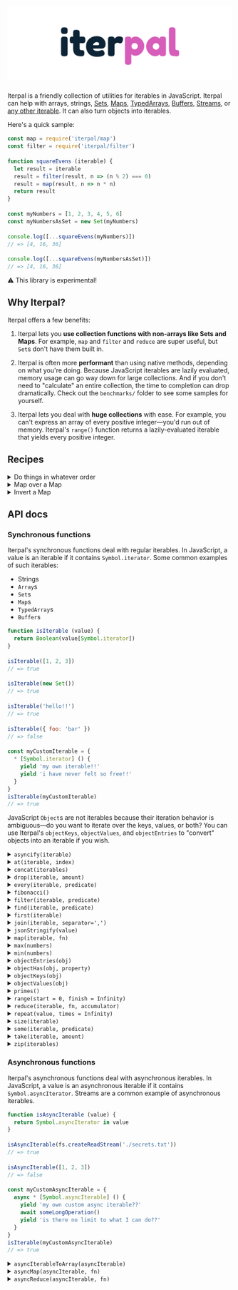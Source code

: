 # [![Iterpal](media/iterpal_logo.png)](https://github.com/EvanHahn/iterpal)

Iterpal is a friendly collection of utilities for iterables in JavaScript. Iterpal can help with arrays, strings, [Sets](https://developer.mozilla.org/en-US/docs/Web/JavaScript/Reference/Global_Objects/Set), [Maps](https://developer.mozilla.org/en-US/docs/Web/JavaScript/Reference/Global_Objects/Map), [TypedArrays](https://developer.mozilla.org/en-US/docs/Web/JavaScript/Reference/Global_Objects/TypedArray), [Buffers](https://nodejs.org/api/buffer.html#buffer_buffer), [Streams](https://nodejs.org/api/stream.html), or [any other iterable](https://developer.mozilla.org/en-US/docs/Web/JavaScript/Reference/Iteration_protocols#The_iterable_protocol). It can also turn objects into iterables.

Here's a quick sample:

```js
const map = require('iterpal/map')
const filter = require('iterpal/filter')

function squareEvens (iterable) {
  let result = iterable
  result = filter(result, n => (n % 2) === 0)
  result = map(result, n => n * n)
  return result
}

const myNumbers = [1, 2, 3, 4, 5, 6]
const myNumbersAsSet = new Set(myNumbers)

console.log([...squareEvens(myNumbers)])
// => [4, 16, 36]

console.log([...squareEvens(myNumbersAsSet)])
// => [4, 16, 36]
```

:warning: This library is experimental!

## Why Iterpal?

Iterpal offers a few benefits:

1. Iterpal lets you **use collection functions with non-arrays like Sets and Maps**. For example, `map` and `filter` and `reduce` are super useful, but `Set`s don't have them built in.

1. Iterpal is often more **performant** than using native methods, depending on what you're doing. Because JavaScript iterables are lazily evaluated, memory usage can go way down for large collections. And if you don't need to "calculate" an entire collection, the time to completion can drop dramatically. Check out the `benchmarks/` folder to see some samples for yourself.

1. Iterpal lets you deal with **huge collections** with ease. For example, you can't express an array of every positive integer—you'd run out of memory. Iterpal's `range()` function returns a lazily-evaluated iterable that yields every positive integer.

## Recipes

<details>
<summary>Do things in whatever order</summary>

```js
myLargeArray.length
// => 10000000

// One of these native solutions is much faster:
const nativeFast = myLargeArray.slice(0, 100).map(String)
const nativeSlow = myLargeArray.map(String).slice(0, 100)

// These are basically the same, and finish quickly:
const iterOne = [...take(map(myLargeArray, String), 100)]
const iterTwo = [...map(take(myLargeArray, 100), String)]
```
</details>

<details>
<summary>Map over a Map</summary>

```js
const map = require('iterpal/map')

const ages = new Map([
  ['Esmeralda', 30],
  ['Carlo', 45],
  ['Ignacio', 99]
])

const agesNextYear = new Map(map(ages, ([name, age]) => (
  [name, age + 1]
)))

ages.get('Esmeralda')
// => 30

agesNextYear.get('Esmeralda')
// => 31
```
</details>

<details>
<summary>Invert a Map</summary>

```js
const zip = require('iterpal/zip')

function invertMap (toInvert) {
  return new Map(zip([toInvert.values(), toInvert.keys()]))
}

const nameById = new Map([
  [123, 'Burt'],
  [456, 'Ernie'],
  [456, 'Big Bird']
])
const idByName = invertMap(nameById)

idByName.get('Ernie')
// => 456
```
</details>

## API docs

### Synchronous functions

Iterpal's synchronous functions deal with regular iterables. In JavaScript, a value is an iterable if it contains `Symbol.iterator`. Some common examples of such iterables:

* Strings
* `Array`s
* `Set`s
* `Map`s
* `TypedArray`s
* `Buffer`s

```js
function isIterable (value) {
  return Boolean(value[Symbol.iterator])
}

isIterable([1, 2, 3])
// => true

isIterable(new Set())
// => true

isIterable('hello!!')
// => true

isIterable({ foo: 'bar' })
// => false

const myCustomIterable = {
  * [Symbol.iterator] () {
    yield 'my own iterable!!'
    yield 'i have never felt so free!!'
  }
}
isIterable(myCustomIterable)
// => true
```

JavaScript `Object`s are not iterables because their iteration behavior is ambiguous—do you want to iterate over the keys, values, or both? You can use Iterpal's `objectKeys`, `objectValues`, and `objectEntries` to "convert" objects into an iterable if you wish.

<details>
<summary><code>asyncify(iterable)</code></summary>

Converts a synchronous iterable to an asynchronous one.

```js
const asyncify = require('iterpal/asyncify')

asyncify([1, 2, 3, 4])
// => Asynchronous iterable yielding 1, 2, 3, 4
```
</details>

<details>
<summary><code>at(iterable, index)</code></summary>

Returns the nth element from an iterable. Returns `undefined` if the index is out of range.

```js
const at = require('iterpal/at')

at(new Set(['hello', 'world']), 0)
// => 'hello'

at(['hello', 'world'], 1)
// => 'world'

at(new Set(['hello', 'world']), 2)
// => undefined
```
</details>

<details>
<summary><code>concat(iterables)</code></summary>

Concatenates multiple iterables, returning a new iterable.

```js
const concat = require('iterpal/concat')

const myArray = [1, 2, 3]
const mySet = new Set([4, 5, 6])
const myMap = new Map([
  ['bing', 'bong'],
  ['foo', 'boo']
])

concat([myArray, mySet, myMap])
// => Iterable yielding 1, 2, 3, 4, 5, 6, ['bing', 'bong'], ['foo', 'boo']

concat(myMap)
// => Iterable yielding 'bing', 'bong', 'foo', 'boo'

[...concat([myArray, mySet, myMap])]
// => [1, 2, 3, 4, 5, 6, ['bing', 'bong'], ['foo', 'boo']]
```
</details>

<details>
<summary><code>drop(iterable, amount)</code></summary>

Returns an iterable with the first `amount` elements removed.

```js
const drop = require('iterpal/drop')

drop(new Set(['hello', 'to', 'the' 'world!']), 2)
// => Iterable yielding 'the', 'world'

drop(new Set(['hello', 'to', 'the' 'world!']), 4)
// => Empty iterable
```
</details>

<details>
<summary><code>every(iterable, predicate)</code></summary>

Returns `true` if `predicate(value)` returns true for every value in `iterable`, and false otherwise. Returns `true` for an empty iterable.

```js
const every = require('iterpal/every')

function isEven(n) {
  return (n % 2) === 0
}

const mySet = new Set([2, 4, 6, 8])
every(mySet, isEven)
// => true

every([2, 3, 4], isEven)
// => false

every([], () => false)
// => true
```
</details>

<details>
<summary><code>fibonacci()</code></summary>

Returns an iterable yielding the Fibonacci sequence, starting with 1.

```js
const fibonacci = require('iterpal/fibonacci')

fibonacci()
// => Iterable yielding 1, 1, 2, 3, 5, 8, 13...
```
</details>

<details>
<summary><code>filter(iterable, predicate)</code></summary>

Returns a new iterable which iterates over `iterable`, yielding when `predicate(value)` returns a truthy value.

The predicate function is invoked with one argument: the current value.

```js
const filter = require('iterpal/filter')

function isEven(n) {
  return (n % 2) === 0
}

const mySet = new Set([1, 2, 3, 4, 5, 6])

filter(mySet, isEven)
// => Iterable yielding 2, 4, 6

[...filter(mySet, isEven)]
// => [2, 4, 6]
```
</details>

<details>
<summary><code>find(iterable, predicate)</code></summary>

Iterates over `iterable`, returning the first element `predicate(value)` returns truthy for. Returns `undefined` if no value is found.

```js
const find = require('iterpal/find')

function isEven(n) {
  return (n % 2) === 0
}

find(new Set([1, 3, 4, 5]), isEven)
// => 4

find([1, 3, 5, 7], isEven)
// => undefined

find([], isEven)
// => undefined
```
</details>

<details>
<summary><code>first(iterable)</code></summary>

Returns the first value in an iterable. Returns `undefined` if the iterable is empty.

```js
const first = require('iterpal/first')

first(new Set(['hello', 'world']))
// => 'hello'

first([10, 11, 12])
// => 10

first(new Map())
// => undefined
```
</details>

<details>
<summary><code>join(iterable, separator=',')</code></summary>

Converts all elements in `iterable` into a string separated by `separator`.

Like `Array.prototype.join`, `null` and `undefined` are converted to empty strings.

```js
const join = require('iterpal/join')

join(new Set(['hello', 'world']))
// => 'hello,world'

join(new Set(['hello', 'world']), ' and ')
// => 'hello and world'

join([1, undefined, 2, null, 3])
// => '1,,2,,3'

join(new Map())
// => ''
```
</details>

<details>
<summary><code>jsonStringify(value)</code></summary>

Like `JSON.stringify`, but works with iterables, too. `Map`s are handled like objects, and every other iterable (other than strings) is handled like an array.

:warning: Edge cases are untested here—please let me know if you find anything surprising!

```js
const jsonStringify = require('iterpal/jsonStringify')

jsonStringify(new Set(['hello', 'world']))
// => '["hello","world"]'

jsonStringify(new Map([[
  ['name', 'Carlos Santana'],
  ['stats', new Map([[
    ['born', 1947],
  ]])]
]))
// => '{"name":"Carlos Santana","stats":{"born":1947}}'

jsonStringify({regular: 'old object'})
// => '{"regular":"old object"}'
```
</details>

<details>
<summary><code>map(iterable, fn)</code></summary>

Returns a new iterable which iterates over `iterable`, yielding `fn(value)` for each value.

`fn` is invoked with one argument: the current value.

```js
const map = require('iterpal/map')

function square(n) {
  return n * n
}

const mySet = new Set([1, 2, 3])

map(mySet, square)
// => Iterable yielding 1, 4, 9

[...map(mySet, square)]
// => [1, 4, 9]
```
</details>

<details>
<summary><code>max(numbers)</code></summary>

Returns the largest number in the iterable `numbers`. Returns `undefined` if `numbers` is an empty iterable.

```js
const max = require('iterpal/max')

max(new Set([9, 3, 1]))
// => 9

max([Infinity, 1, 2])
// => Infinity
```
</details>

<details>
<summary><code>min(numbers)</code></summary>

Returns the smallest number in the iterable `numbers`. Returns `undefined` if `numbers` is an empty iterable.

```js
const min = require('iterpal/min')

min(new Set([9, 3, 1]))
// => 1
```
</details>

<details>
<summary><code>objectEntries(obj)</code></summary>

Returns an iterable, yielding `[key, value]` for each entry in the object. An iterable version of `Object.entries`.

```js
const objectEntries = require('iterpal/objectEntries')

objectEntries({
  bing: 'bong',
  foo: 'boo'
})
// => Iterable yielding ['bing', 'bong'], ['foo', 'boo']

objectEntries({})
// => Empty iterable
```
</details>

<details>
<summary><code>objectHas(obj, property)</code></summary>

An internal utility method exposed for public use. Returns true if `property` is an own-property of `obj`, false otherwise. You can use this instead of `Object.prototype.hasOwnProperty`.

```js
const objectHas = require('iterpal/objectHas')

objectHas({ foo: 'bar' }, 'foo')
// => true

objectHas({ foo: 'bar' }, 'baz')
// => false

objectHas({ foo: 'bar' }, 'hasOwnProperty')
// => false
```
</details>

<details>
<summary><code>objectKeys(obj)</code></summary>

Returns an iterable, yielding each key in the object. An iterable version of `Object.keys`.

```js
const objectKeys = require('iterpal/objectKeys')

objectKeys({
  bing: 1,
  bong: 2
})
// => Iterable yielding 'bing', 'bong'

objectKeys({})
// => Empty iterable
```
</details>

<details>
<summary><code>objectValues(obj)</code></summary>

Returns an iterable, yielding each value in the object. An iterable version of `Object.values`.

```js
const objectValues = require('iterpal/objectValues')

objectValues({
  bing: 1,
  bong: 2
})
// => Iterable yielding 1, 2

objectValues({})
// => Empty iterable
```
</details>

<details>
<summary><code>primes()</code></summary>

Returns an iterable, yielding each prime integer.

```js
const primes = require('iterpal/primes')
const take = require('iterpal/take')

primes()
// => Iterable yielding 2, 3, 5, 7, 11, 13, ...

[...take(primes(), 100)]
// => [an array of the first 100 prime numbers]
```
</details>

<details>
<summary><code>range(start = 0, finish = Infinity)</code></summary>

Returns an iterable of integers from `start` to `finish`.

```js
const range = require('iterpal/range')

range()
// => Iterable yielding 0, 1, 2, 3, 4, 5...

range(10)
// => Iterable yielding 10, 11, 12, 13, 14, 15...

range(6, 9)
// => Iterable yielding 6, 7, 8

[...range(6, 9)]
// => [6, 7, 8]
```
</details>

<details>
<summary><code>reduce(iterable, fn, accumulator)</code></summary>

Reduces `iterable` to a single value. On each iteration, calls `fn` with the result so far (starting at `accumulator`) and the current value.

```js
const reduce = require('iterpal/reduce')

function add (a, b) {
  return a + b
}

reduce(new Set([1, 2, 3]), add, 0)
// => 6

reduce(new Set([1, 2, 3]), add, 10)
// => 16

reduce([], add, 123)
// => 123
```
</details>

<details>
<summary><code>repeat(value, times = Infinity)</code></summary>

Returns an iterable that yields `value`. If `times` is supplied, the length is boundless. If `times` is not supplied, the iterable is infinite.

```js
const repeat = require('iterpal/repeat')

repeat('foo')
// => Iterable yielding 'foo', 'foo', 'foo', 'foo'...

repeat('hi', 5)
// => Iterable yielding 'hi', 'hi', 'hi', 'hi', 'hi'

[...repeat('hi', 5)]
// => ['hi', 'hi', 'hi', 'hi', 'hi']
```
</details>

<details>
<summary><code>size(iterable)</code></summary>

Returns the size of an iterable. Similar to getting the `length` of an array or the `size` of a `Set`/`Map`, but works on any iterable.

```js
const size = require('iterpal/size')

const myArray = ['hello', 'world']
myArray.length === size(myArray)
// => true

const mySet = new Set(['oh', 'hello', 'there'])
mySet.size === size(mySet)
// => true

const myCustomIterable = {
  * [Symbol.iterator] () {
    yield 'oh'
    yield 'yeah'
  }
}
size(myCustomIterable)
// => 2
```
</details>

<details>
<summary><code>some(iterable, predicate)</code></summary>

Returns `true` if `predicate(value)` returns true for any value in `iterable`, and false otherwise. Returns `false` for an empty iterable.

```js
const some = require('iterpal/some')

function isEven(n) {
  return (n % 2) === 0
}

const mySet = new Set([1, 2, 3])
some(mySet, isEven)
// => true

some([1, 3, 5], isEven)
// => false

some([], () => true)
// => false
```
</details>

<details>
<summary><code>take(iterable, amount)</code></summary>

Returns a new iterable with `amount` elements taken from the beginning.

```js
const take = require('iterpal/take')

take(['hello', 'to', 'you!'], 2)
// => Iterable yielding 'hello', 'to'

take(['hello', 'to', 'you!'], 200)
// => Iterable yielding 'hello', 'to', 'you!'
```
</details>

<details>
<summary><code>zip(iterables)</code></summary>

Returns an iterable of arrays. The first array contains the first elements of each of the input iterables, the second contains the second elements of each input iterable, and so on. Useful when constructing `Map`s.

```js
const zip = require('iterpal/zip')
const range = require('iterpal/range')

const everyPositiveInteger = range(1)
const smallSet = new Set(['hello', 'world'])
const primes = [2, 3, 5, 7, 11]

zip([smallSet, everyPositiveInteger])
// => Iterable yielding ['hello', 1], ['world', 2]

new Map(zip([smallSet, everyPositiveInteger]))
// => Map { 'hello' => 1, 'world' => 2 }

zip([smallSet, primes, everyPositiveInteger])
// => Iterable yielding ['hello', 2, 1], ['world', 3, 2]

zip([everyPositiveInteger, smallSet])
// => Infinite iterable yielding [1, 'hello'], [2, 'world'], [3, undefined], [4, undefined], ...
```
</details>

### Asynchronous functions

Iterpal's asynchronous functions deal with asynchronous iterables. In JavaScript, a value is an asynchronous iterable if it contains `Symbol.asyncIterator`. Streams are a common example of asynchronous iterables.

```js
function isAsyncIterable (value) {
  return Symbol.asyncIterator in value
}

isAsyncIterable(fs.createReadStream('./secrets.txt'))
// => true

isAsyncIterable([1, 2, 3])
// => false

const myCustomAsyncIterable = {
  async * [Symbol.asyncIterable] () {
    yield 'my own custom async iterable??'
    await someLongOperation()
    yield 'is there no limit to what I can do??'
  }
}
isIterable(myCustomAsyncIterable)
// => true
```

<details>
<summary><code>asyncIterableToArray(asyncIterable)</code></summary>

Turns an asynchronous iterable (such as a stream) into an array. Returns a `Promise` that resolves to an array.

```js
const asyncIterableToArray = require('iterpal/asyncIterableToArray')
const fs = require('fs')

const secretsStream = fs.createReadStream('./secrets.txt', 'utf8')
await asyncIterableToArray(secretsStream)
// => [an array of chunks of the the file]
```
</details>

<details>
<summary><code>asyncMap(asyncIterable, fn)</code></summary>

Returns a new asynchronous iterable which iterates over `asyncIterable`, yielding `fn(value)` for each value. If `fn` returns a Promise, it will be awaited.

```js
const asyncMap = require('iterpal/asyncMap')

const someNumbers = {
  async * [Symbol.asyncIterator] () {
    yield 1
    yield 2
    yield 3
  }
}

const square = n => n * n
const doubleAsync = n => Promise.resolve(n + n)

asyncMap(someNumbers, square)
// => Async iterable yielding 1, 4, 9

asyncMap(someNumbers, doubleAsync)
// => Async iterable yielding 2, 4, 6
```
</details>

<details>
<summary><code>asyncReduce(asyncIterable, fn)</code></summary>

Reduces `asyncIterableToArray` to a single value. On each iteration, calls `fn` with the result so far (starting at `accumulator`) and the current value. If `fn` returns a `Promise`, it is awaited.

Returns a `Promise`.

```js
const asyncReduce = require('iterpal/asyncReduce')
const fs = require('fs')

function concatBuffers (a, b) {
  return Buffer.concat([a, b])
}

const secretsStream = fs.createReadStream('./secrets.txt')
await asyncReduce(secretsStream, concatBuffers, Buffer.alloc(0))
// => <Buffer 12 34 56 ...>
```
</details>

